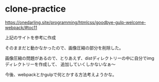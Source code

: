 # clone-practice

https://onedarling.site/programming/htmlcss/goodbye-gulp-welcome-webpack/#toc11

上記のサイトを参考に作成

そのままだと動かなかったので、画像圧縮の部分を削除した。

画像圧縮の問題があるので、とりあえず、distディレクトリーの中に自分でimgディレクトリーを作成して、
追加していくしかないなぁ〜

今後、webpackとかgulpで何とかする方法考えようかな。
